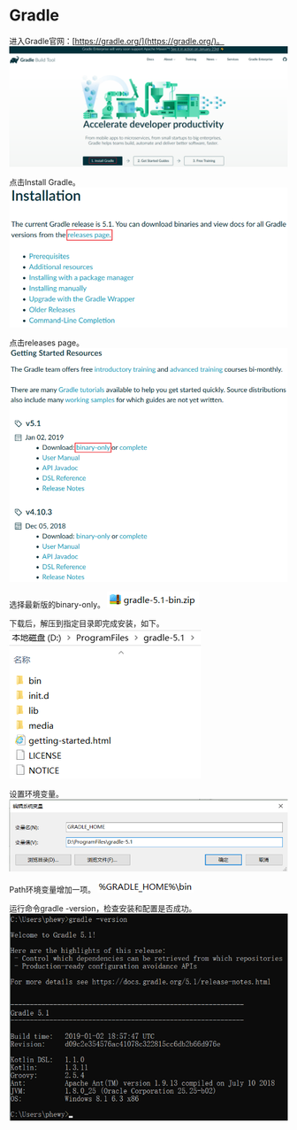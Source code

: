 # Gradle

进入Gradle官网：[https://gradle.org/](https://gradle.org/)。
![](./Gradle环境搭建/图片1.png)

点击Install Gradle。
![](./Gradle环境搭建/图片2.png)

点击releases page。
![](./Gradle环境搭建/图片3.png)

选择最新版的binary-only。
![](./Gradle环境搭建/图片4.png)

下载后，解压到指定目录即完成安装，如下。
![](./Gradle环境搭建/图片5.png)

设置环境变量。
![](./Gradle环境搭建/图片6.png)

Path环境变量增加一项。
![](./Gradle环境搭建/图片7.png)

运行命令gradle -version，检查安装和配置是否成功。
![](./Gradle环境搭建/图片8.png)